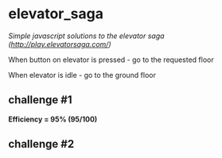 # elevator_saga
*Simple javascript solutions to the elevator saga (http://play.elevatorsaga.com/)*

When button on elevator is pressed - go to the requested floor

When elevator is idle - go to the ground floor

## challenge #1

**Efficiency = 95% (95/100)**

## challenge #2

